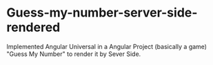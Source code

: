 # Guess-my-number-server-side-rendered
Implemented Angular Universal in a Angular Project (basically a game) "Guess My Number" to render it by Sever Side.
